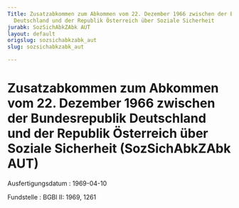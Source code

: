 ```yaml
---
Title: Zusatzabkommen zum Abkommen vom 22. Dezember 1966 zwischen der Bundesrepublik
  Deutschland und der Republik Österreich über Soziale Sicherheit
jurabk: SozSichAbkZAbk AUT
layout: default
origslug: sozsichabkzabk_aut
slug: sozsichabkzabk_aut

---
```


# Zusatzabkommen zum Abkommen vom 22. Dezember 1966 zwischen der Bundesrepublik Deutschland und der Republik Österreich über Soziale Sicherheit (SozSichAbkZAbk AUT)

Ausfertigungsdatum
:   1969-04-10

Fundstelle
:   BGBl II: 1969, 1261

